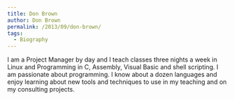 ```yaml
---
title: Don Brown
author: Don Brown
permalink: /2013/09/don-brown/
tags:
  - Biography
---
```

I am a Project Manager by day and I teach classes three nights a week in Linux and Programming in C, Assembly, Visual Basic and shell scripting. I am passionate about programming. I know about a dozen languages and enjoy learning about new tools and techniques to use in my teaching and on my consulting projects.
